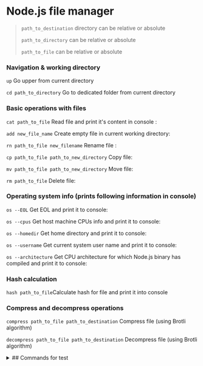 # Node.js file manager

>`path_to_destination` directory can be relative or absolute
>
>`path_to_directory` can be relative or absolute
>
>`path_to_file` can be relative or absolute

### Navigation & working directory

`up` Go upper from current directory

`cd path_to_directory` Go to dedicated folder from current directory

### Basic operations with files

`cat path_to_file` Read file and print it's content in console :

`add new_file_name` Create empty file in current working directory:

`rn path_to_file new_filename` Rename file :

`cp path_to_file path_to_new_directory` Copy file:

`mv path_to_file path_to_new_directory` Move file:

`rm path_to_file` Delete file:

### Operating system info (prints following information in console)

`os --EOL` Get EOL and print it to console:

`os --cpus` Get host machine CPUs info and print it to console:

`os --homedir` Get home directory and print it to console:

`os --username` Get current system user name and print it to console:

`os --architecture` Get CPU architecture for which Node.js binary has compiled and print it to console:

### Hash calculation

`hash path_to_file`Calculate hash for file and print it into console

### Compress and decompress operations

`compress path_to_file path_to_destination` Compress file (using Brotli algorithm)

`decompress path_to_file path_to_destination` Decompress file (using Brotli algorithm)

<details>
  
<summary>## Commands for test</summary>

cd C:\Users\Aleksandr\forTests

cd C:\Users\Aleksandr

cd .\forTests


cat ./test-folder/test-file.txt

add test-file-new.txt

rn ./test-file-new.txt test-file-rename.txt

cp ./test-file-rename.txt ./test-folder

mv ./test-file-rename.txt ./test-folder

rm ./test-folder/test-file-rename.txt


os --EOL

os --cpus

os --homedir

os --username

os --architecture


hash .test-folder/test-file.txt


compress ./test-folder/test-file.txt ./test-folder

decompress ./test-folder/test-file.txt.br ./test-folder

</details>
